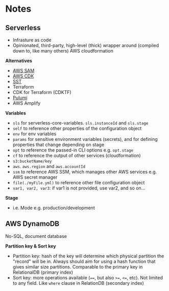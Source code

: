 # Notes

## Serverless
- Infrasture as code
- Opinionated, third-party, high-level (thick) wrapper around (compiled down to, like many others) AWS cloudformation

**Alternatives**
- [AWS SAM](https://aws.amazon.com/serverless/sam/)
- [AWS CDK](https://aws.amazon.com/cdk/)
- [SST](https://sst.dev/)
- Terraform
- CDK for Terraform (CDKTF)
- [Pulumi](https://www.pulumi.com/)
- AWS Amplify

**Variables**
- `sls` for serverless-core-variables. `sls.instanceId` and `sls.stage`
- `self` to reference other properties of the configuration object
- `env` for env variables
- `params` for sensitive environment variables (secrets), and for defining properties that change depending on stage
- `opt` to reference the passed-in CLI options e.g. `opt.stage`
- `cf` to reference the output of other services (cloudformation)
- `s3:bucketName/key`
- `aws`. `aws.region` and `aws.accountId`
- `ssm` to reference AWS SSM, which manages other AWS services e.g. AWS secret manager
- `file(./myFile.yml)` to reference other file configuration object
- `var1, var2, var3`: if var1 is not provided, use var2, and so on...

**Stage**
- i.e. Mode e.g. production/development

## AWS DynamoDB
No-SQL, document database

**Partition key & Sort key**
- Partition key: hash of the key will determine which physical partition the "record" will be in. Always should aim for using a hash function that gives similar size partitions. Comparable to the primary key in RelationalDB (primary index)
- Sort key: more operations available (`==`, but also `>=`, `<=`, etc). Not limited to any field. Like `where` clause in RelationDB (secondary index)
